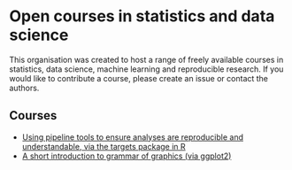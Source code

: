 # Open courses in statistics and data science

This organisation was created to host a range of freely available courses in statistics, data science, machine learning and reproducible research. If you would like to contribute a course, please create an issue or contact the authors.

## Courses

- [Using pipeline tools to ensure analyses are reproducible and understandable, via the targets package in R](https://github.com/open-courses-statistics-data-science/pipeline_tools)
- [A short introduction to grammar of graphics (via ggplot2)](https://github.com/open-courses-statistics-data-science/introduction_to_grammar_of_graphics)
